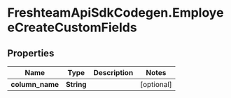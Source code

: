 # FreshteamApiSdkCodegen.EmployeeCreateCustomFields

## Properties

| Name            | Type       | Description | Notes      |
| --------------- | ---------- | ----------- | ---------- |
| **column_name** | **String** |             | [optional] |
